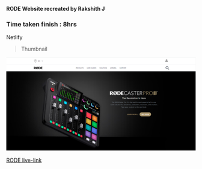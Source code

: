 **RODE Website recreated by Rakshith J**

### Time taken finish : 8hrs

Netlify

> Thumbnail

![plot](./images/thumbnail.png)

[RODE live-link](https://rode-website-rj.netlify.app/)
